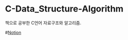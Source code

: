 # C-Data_Structure-Algorithm
책으로 공부한 C언어 자료구조와 알고리즘.

#[Notion](https://www.notion.so/C-7e154ebe56d34d61a42cf588c1b2c38b?pvs=4)
